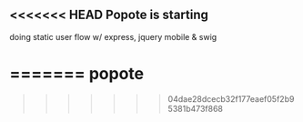 <<<<<<< HEAD
Popote is starting
---

doing static user flow w/ express, jquery mobile & swig

=======
popote
======
>>>>>>> 04dae28dcecb32f177eaef05f2b95381b473f868
